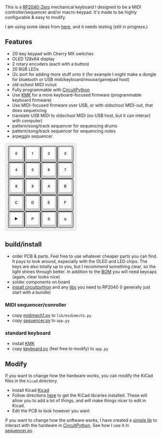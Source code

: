 This is a [RP2040-Zero](https://www.aliexpress.us/item/3256807464011140.html) mechanical keyboard I designed to be a MIDI controller/sequencer and/or macro-keypad. It's made to be highly configurable & easy to modify.

I am using some ideas from [here](https://www.youtube.com/watch?v=8WXpGTIbxlQ), and it needs testing (still in progress.)

## Features

- 20-key keypad with Cherry MX switches
- OLED 128x64 display
- 2 rotary encoders (each with a button)
- 20 RGB LEDs
- i2c port for adding more stuff onto it (for example I might make a dongle for bluetooth or USB midi/keyboard/mouse/gamepad host)
- old-school MIDI in/out
- Fully programmable with [CircuitPython](https://circuitpython.org/)
- Use [KMK](https://github.com/KMKfw/kmk_firmware) for a more keyboard-focused firmware (programmable keyboard firmware)
- Use MIDI-focused firmware over USB, or with oldschool MIDI-out, that does sequencing
- translate USB MIDI to oldschool MIDI (no USB host, but it can interact with computer)
- pattern/song/track sequencer for sequencing drums
- pattern/song/track sequencer for sequencing notes
- arpeggio sequencer

![keyboard layout](keyboard-layout.png)

## build/install

- order PCB & parts. Feel free to use whatever cheaper parts you can find. It pays to look around, especially with the OLED and LED chips. The keys are also totally up to you, but I recommend something clear, so the light shines through better. In addition to the [BOM](mechmidi1-bom.csv) you will need keycaps (again, clear looks nice)
- solder components on board
- [install circuitpython](https://circuitpython.org/board/waveshare_rp2040_zero/) and any [libs](https://circuitpython.org/libraries) you need to RP2040 (I generally just start with a bundle)

### MIDI sequencer/conroller

- copy [midimech1.py](firmware/midimech1.py) to `lib/midimech1.py`
- copy [sequencer.py](firmware/sequencer.py) to `app.py`

### standard keyboard

- install [KMK](https://github.com/KMKfw/kmk_firmware)
- copy [keyboard.py](firmware/keyboard.py) (feel free to modify) to `app.py`


## Modify

If you want to change how the hardware works, you can modify the KiCad files in the `kicad` directory.

- Install Kicad [Kicad](http://kicad-pcb.org/download/)
- Follow directions [here](https://www.youtube.com/watch?v=8WXpGTIbxlQ) to get the KiCad libraries installed. These will allow you to add a lot of things, and will make things nicer to edit in Kicad.
- Edit the PCB to look however you want

If you want to change how the software works, I have created a [simple lib](firmware/midimech1.py) to interact with the hardware in [CircuitPython](https://circuitpython.org/). See how I use it in [sequencer.py]([firmware/sequencer.py).

